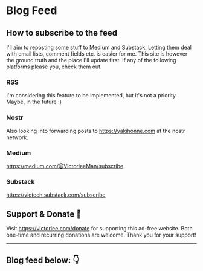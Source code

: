 # Blog Feed

## How to subscribe to the feed

I'll aim to reposting some stuff to Medium and Substack. Letting them deal with email lists, comment fields etc. is easier for me. This site is however the ground truth and the place I'll update first. If any of the following platforms please you, check them out.


### RSS
I'm considering this feature to be implemented, but it's not a priority. Maybe, in the future :)

### Nostr

Also looking into forwarding posts to <a href="https://yakihonne.com/users/nprofile1qqs05qt95rce97cwj8rasugw2ats45nmxu2u55scrak98jdjqvuhqucpr3mhxue69uhkummnw3ez6vp39eukz6mfdphkumn99e3k7mgpremhxue69uhkummnw3ez6vpj9ejx7unpveskxar0wfujummjvuq3gamnwvaz7tmjv4kxz7fwv3sk6atn9e5k7sf32sh" target="_blank">https://yakihonne.com</a> at the nostr network.

### Medium

<a href="https://medium.com/@VictorieeMan/subscribe" target="_blank">https://medium.com/@VictorieeMan/subscribe</a>

### Substack

<a href="https://victech.substack.com/subscribe" target="_blank">https://victech.substack.com/subscribe</a>

## Support & Donate 🎁

Visit <a href="https://victoriee.com/donate" target="_blank">https://victoriee.com/donate</a> for supporting this ad-free website. Both one-time and recurring donations are welcome. Thank you for your support!

---

## Blog feed below: 👇

<!-- The blog feed apears beneath: -->

<!-- javascripts -->
<!-- <script data-name="BMC-Widget" data-cfasync="false" src="https://cdnjs.buymeacoffee.com/1.0.0/widget.prod.min.js" data-id="victorieeman" data-description="Support me on Buy me a coffee!" data-message="Support this ad-free website:👉" data-color="#FF813F" data-position="Right" data-x_margin="18" data-y_margin="18"></script> -->